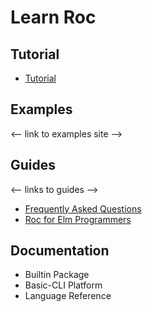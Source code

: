 # Learn Roc

<!-- I need to know more about Roc, show me where to find information   -->

## Tutorial

- [Tutorial](https://www.roc-lang.org/tutorial)

## Examples

<-- link to examples site -->

## Guides

<-- links to guides -->

- [Frequently Asked Questions](https://github.com/roc-lang/roc/blob/main/FAQ.md)
- [Roc for Elm Programmers](https://github.com/roc-lang/roc/blob/main/roc-for-elm-programmers.md)

## Documentation

- Builtin Package
- Basic-CLI Platform
- Language Reference